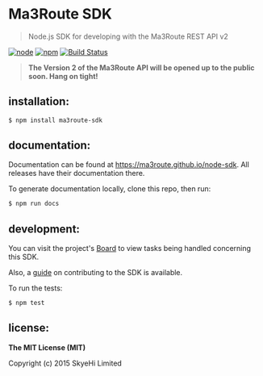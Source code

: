 
# Ma3Route SDK

> Node.js SDK for developing with the Ma3Route REST API v2


[![node](https://img.shields.io/node/v/ma3route-sdk.svg?style=flat-square)](https://www.npmjs.com/package/ma3route-sdk) [![npm](https://img.shields.io/npm/v/ma3route-sdk.svg?style=flat-square)](https://www.npmjs.com/package/ma3route-sdk) [![Build Status](https://img.shields.io/travis/Ma3Route/node-sdk.svg?style=flat-square)](https://travis-ci.org/Ma3Route/node-sdk)

> **The Version 2 of the Ma3Route API will be opened up to the public
> soon. Hang on tight!**


## installation:

```bash
$ npm install ma3route-sdk
```


## documentation:

Documentation can be found at https://ma3route.github.io/node-sdk. All releases have their documentation there.

To generate documentation locally, clone this repo, then run:

```bash
$ npm run docs
```


## development:

You can visit the project's [Board](https://trello.com/b/KSbDB4wP/node-sdk) to view tasks being handled concerning this SDK.

Also, a [guide](https://github.com/Ma3Route/node-sdk/CONTRIBUTING.md) on contributing to the SDK is available.

To run the tests:

```bash
$ npm test
```


## license:

__The MIT License (MIT)__

Copyright (c) 2015 SkyeHi Limited
